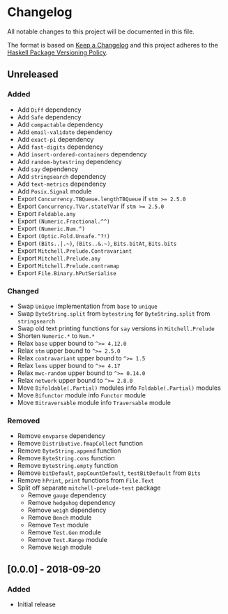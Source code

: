 # Changelog

All notable changes to this project will be documented in this file.

The format is based on [Keep a Changelog](http://keepachangelog.com/)
and this project adheres to the [Haskell Package Versioning Policy](https://pvp.haskell.org/).

## Unreleased

### Added
- Add `Diff` dependency
- Add `Safe` dependency
- Add `compactable` dependency
- Add `email-validate` dependency
- Add `exact-pi` dependency
- Add `fast-digits` dependency
- Add `insert-ordered-containers` dependency
- Add `random-bytestring` dependency
- Add `say` dependency
- Add `stringsearch` dependency
- Add `text-metrics` dependency
- Add `Posix.Signal` module
- Export `Concurrency.TBQueue.lengthTBQueue` if `stm >= 2.5.0`
- Export `Concurrency.TVar.stateTVar` if `stm >= 2.5.0`
- Export `Foldable.any`
- Export `(Numeric.Fractional.^^)`
- Export `(Numeric.Num.^)`
- Export `(Optic.Fold.Unsafe.^?!)`
- Export `(Bits..|.~)`, `(Bits..&.~)`, `Bits.bitAt`, `Bits.bits`
- Export `Mitchell.Prelude.Contravariant`
- Export `Mitchell.Prelude.any`
- Export `Mitchell.Prelude.contramap`
- Export `File.Binary.hPutSerialise`

### Changed
- Swap `Unique` implementation from `base` to `unique`
- Swap `ByteString.split` from `bytestring` for `ByteString.split` from `stringsearch`
- Swap old text printing functions for `say` versions in `Mitchell.Prelude`
- Shorten `Numeric.*` to `Num.*`
- Relax `base` upper bound to `^>= 4.12.0`
- Relax `stm` upper bound to `^>= 2.5.0`
- Relax `contravariant` upper bound to `^>= 1.5`
- Relax `lens` upper bound to `^>= 4.17`
- Relax `mwc-random` upper bound to `^>= 0.14.0`
- Relax `network` upper bound to `^>= 2.8.0`
- Move `Bifoldable(.Partial)` modules info `Foldable(.Partial)` modules
- Move `Bifunctor` module info `Functor` module
- Move `Bitraversable` module info `Traversable` module

### Removed
- Remove `envparse` dependency
- Remove `Distributive.fmapCollect` function
- Remove `ByteString.append` function
- Remove `ByteString.cons` function
- Remove `ByteString.empty` function
- Remove `bitDefault`, `popCountDefault`, `testBitDefault` from `Bits`
- Remove `hPrint`, `print` functions from `File.Text`
- Split off separate `mitchell-prelude-test` package
  - Remove `gauge` dependency
  - Remove `hedgehog` dependency
  - Remove `weigh` dependency
  - Remove `Bench` module
  - Remove `Test` module
  - Remove `Test.Gen` module
  - Remove `Test.Range` module
  - Remove `Weigh` module

## [0.0.0] - 2018-09-20

### Added
- Initial release
